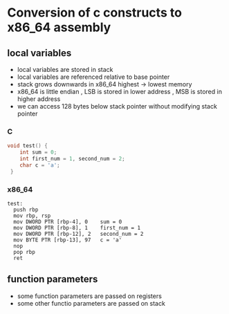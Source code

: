 # Conversion of c constructs to x86_64 assembly


## local variables
- local variables are stored in stack
- local variables are referenced relative to base pointer 
- stack grows downwards in x86_64  highest -> lowest memory 
- x86_64 is little endian , LSB is stored in lower address , MSB is stored in higher address
- we can access 128 bytes below stack pointer without modifying stack pointer


### C 
```C 
void test() {
    int sum = 0;
    int first_num = 1, second_num = 2;
    char c = 'a';   
 }

```

### x86_64
```assembly 
test:
  push rbp
  mov rbp, rsp
  mov DWORD PTR [rbp-4], 0    sum = 0
  mov DWORD PTR [rbp-8], 1    first_num = 1
  mov DWORD PTR [rbp-12], 2   second_num = 2
  mov BYTE PTR [rbp-13], 97   c = 'a'
  nop
  pop rbp
  ret
```

## function parameters
- some function parameters are passed on registers 
- some other functio parameters are passed on stack 
